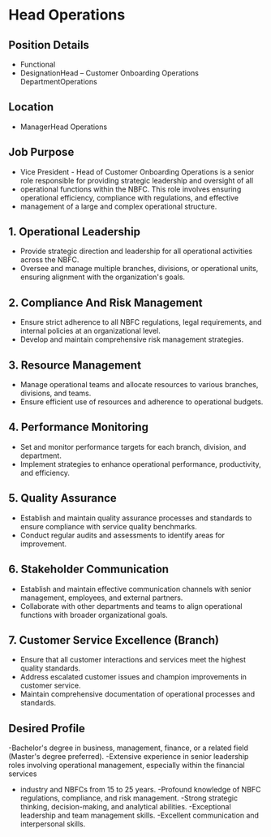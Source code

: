 # Head Operations

## Position Details

* Functional
* DesignationHead – Customer Onboarding Operations DepartmentOperations

## Location

* ManagerHead Operations

## Job Purpose

* Vice President - Head of Customer Onboarding Operations is a senior role responsible for providing strategic leadership and oversight of all
* operational functions within the NBFC. This role involves ensuring operational efficiency, compliance with regulations, and effective
* management of a large and complex operational structure.

## 1. Operational Leadership

- Provide strategic direction and leadership for all operational activities across the NBFC.
- Oversee and manage multiple branches, divisions, or operational units, ensuring alignment with the organization's goals.

## 2. Compliance And Risk Management

- Ensure strict adherence to all NBFC regulations, legal requirements, and internal policies at an organizational level.
- Develop and maintain comprehensive risk management strategies.

## 3. Resource Management

- Manage operational teams and allocate resources to various branches, divisions, and teams.
- Ensure efficient use of resources and adherence to operational budgets.

## 4. Performance Monitoring

- Set and monitor performance targets for each branch, division, and department.
- Implement strategies to enhance operational performance, productivity, and efficiency.

## 5. Quality Assurance

- Establish and maintain quality assurance processes and standards to ensure compliance with service quality benchmarks.
- Conduct regular audits and assessments to identify areas for improvement.

## 6. Stakeholder Communication

- Establish and maintain effective communication channels with senior management, employees, and external partners.
- Collaborate with other departments and teams to align operational functions with broader organizational goals.

## 7. Customer Service Excellence (Branch)

- Ensure that all customer interactions and services meet the highest quality standards.
- Address escalated customer issues and champion improvements in customer service.
- Maintain comprehensive documentation of operational processes and standards.

## Desired Profile

-Bachelor's degree in business, management, finance, or a related field (Master's degree preferred).
-Extensive experience in senior leadership roles involving operational management, especially within the financial services
* industry and NBFCs from 15 to 25 years.
-Profound knowledge of NBFC regulations, compliance, and risk management.
-Strong strategic thinking, decision-making, and analytical abilities.
-Exceptional leadership and team management skills.
-Excellent communication and interpersonal skills.
